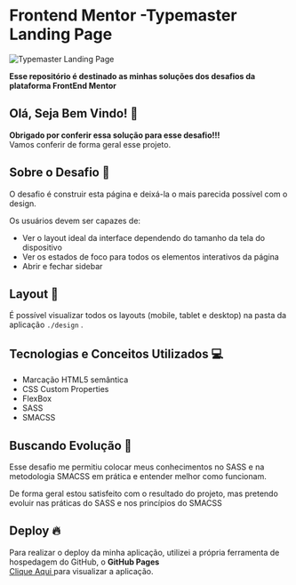 # Frontend Mentor -Typemaster Landing Page

![Typemaster Landing Page](https://github.com/gabrielalencs/Ola-Mundo/assets/127636935/f99c8e85-4161-428e-846a-81dfea3900c2)

**Esse repositório é destinado as minhas soluções dos desafios da plataforma FrontEnd Mentor**

## Olá, Seja Bem Vindo! 👋

**Obrigado por conferir essa solução para esse desafio!!!** 
<br>
Vamos conferir de forma geral esse projeto.

## Sobre o Desafio 🎯

O desafio é construir esta página e deixá-la o mais parecida possível com o design.

Os usuários devem ser capazes de:

- Ver o layout ideal da interface dependendo do tamanho da tela do dispositivo
- Ver os estados de foco para todos os elementos interativos da página
- Abrir e fechar sidebar

## Layout 🎨

É possível visualizar todos os layouts (mobile, tablet e desktop) na pasta da aplicação ` ./design ` .

## Tecnologias e Conceitos Utilizados 💻

- Marcação HTML5 semântica
- CSS Custom Properties
- FlexBox
- SASS
- SMACSS

##  Buscando Evolução 🚀

Esse desafio me permitiu colocar meus conhecimentos no SASS e na metodologia SMACSS em prática e entender melhor como funcionam.

De forma geral estou satisfeito com o resultado do projeto, mas pretendo evoluir nas práticas do SASS e nos princípios do SMACSS

## Deploy 🔥
 
Para realizar o deploy da minha aplicação, utilizei a própria ferramenta de hospedagem do GitHub, o **GitHub Pages**
<br>
<a href="https://gabrielalencs.github.io/Frontend-Mentor-Challenges/5.%20Typemaster%20Landing%20Page/">Clique Aqui </a> para visualizar a aplicação.

